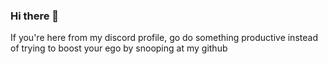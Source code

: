 ### Hi there 👋

If you're here from my discord profile, go do something productive instead of trying to boost your ego by snooping at my github
